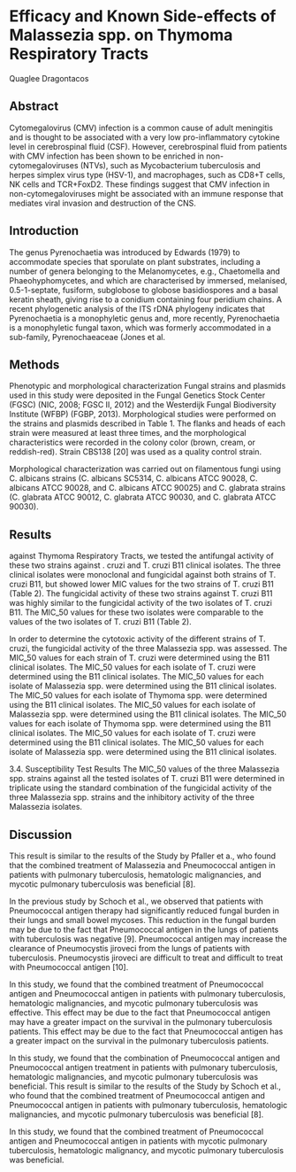 # Efficacy and Known Side-effects of Malassezia spp. on Thymoma Respiratory Tracts
Quaglee Dragontacos


## Abstract
Cytomegalovirus (CMV) infection is a common cause of adult meningitis and is thought to be associated with a very low pro-inflammatory cytokine level in cerebrospinal fluid (CSF). However, cerebrospinal fluid from patients with CMV infection has been shown to be enriched in non-cytomegaloviruses (NTVs), such as Mycobacterium tuberculosis and herpes simplex virus type (HSV-1), and macrophages, such as CD8+T cells, NK cells and TCR+FoxD2. These findings suggest that CMV infection in non-cytomegaloviruses might be associated with an immune response that mediates viral invasion and destruction of the CNS.


## Introduction
The genus Pyrenochaetia was introduced by Edwards (1979) to accommodate species that sporulate on plant substrates, including a number of genera belonging to the Melanomycetes, e.g., Chaetomella and Phaeohyphomycetes, and which are characterised by immersed, melanised, 0.5-1-septate, fusiform, subglobose to globose basidiospores and a basal keratin sheath, giving rise to a conidium containing four peridium chains. A recent phylogenetic analysis of the ITS rDNA phylogeny indicates that Pyrenochaetia is a monophyletic genus and, more recently, Pyrenochaetia is a monophyletic fungal taxon, which was formerly accommodated in a sub-family, Pyrenochaeaceae (Jones et al.


## Methods
Phenotypic and morphological characterization
Fungal strains and plasmids used in this study were deposited in the Fungal Genetics Stock Center (FGSC) (NIC, 2008; FGSC II, 2012) and the Westerdijk Fungal Biodiversity Institute (WFBP) (FGBP, 2013). Morphological studies were performed on the strains and plasmids described in Table 1. The flanks and heads of each strain were measured at least three times, and the morphological characteristics were recorded in the colony color (brown, cream, or reddish-red). Strain CBS138 [20] was used as a quality control strain.

Morphological characterization was carried out on filamentous fungi using C. albicans strains (C. albicans SC5314, C. albicans ATCC 90028, C. albicans ATCC 90028, and C. albicans ATCC 90025) and C. glabrata strains (C. glabrata ATCC 90012, C. glabrata ATCC 90030, and C. glabrata ATCC 90030).


## Results
against Thymoma Respiratory Tracts, we tested the antifungal activity of these two strains against . cruzi and T. cruzi B11 clinical isolates. The three clinical isolates were monoclonal and fungicidal against both strains of T. cruzi B11, but showed lower MIC values for the two strains of T. cruzi B11 (Table 2). The fungicidal activity of these two strains against T. cruzi B11 was highly similar to the fungicidal activity of the two isolates of T. cruzi B11. The MIC_50 values for these two isolates were comparable to the values of the two isolates of T. cruzi B11 (Table 2).

In order to determine the cytotoxic activity of the different strains of T. cruzi, the fungicidal activity of the three Malassezia spp. was assessed. The MIC_50 values for each strain of T. cruzi were determined using the B11 clinical isolates. The MIC_50 values for each isolate of T. cruzi were determined using the B11 clinical isolates. The MIC_50 values for each isolate of Malassezia spp. were determined using the B11 clinical isolates. The MIC_50 values for each isolate of Thymoma spp. were determined using the B11 clinical isolates. The MIC_50 values for each isolate of Malassezia spp. were determined using the B11 clinical isolates. The MIC_50 values for each isolate of Thymoma spp. were determined using the B11 clinical isolates. The MIC_50 values for each isolate of T. cruzi were determined using the B11 clinical isolates. The MIC_50 values for each isolate of Malassezia spp. were determined using the B11 clinical isolates.

3.4. Susceptibility Test Results
The MIC_50 values of the three Malassezia spp. strains against all the tested isolates of T. cruzi B11 were determined in triplicate using the standard combination of the fungicidal activity of the three Malassezia spp. strains and the inhibitory activity of the three Malassezia isolates.


## Discussion
This result is similar to the results of the Study by Pfaller et a., who found that the combined treatment of Malassezia and Pneumococcal antigen in patients with pulmonary tuberculosis, hematologic malignancies, and mycotic pulmonary tuberculosis was beneficial [8].

In the previous study by Schoch et al., we observed that patients with Pneumococcal antigen therapy had significantly reduced fungal burden in their lungs and small bowel mycoses. This reduction in the fungal burden may be due to the fact that Pneumococcal antigen in the lungs of patients with tuberculosis was negative [9]. Pneumococcal antigen may increase the clearance of Pneumocystis jiroveci from the lungs of patients with tuberculosis. Pneumocystis jiroveci are difficult to treat and difficult to treat with Pneumococcal antigen [10].

In this study, we found that the combined treatment of Pneumococcal antigen and Pneumococcal antigen in patients with pulmonary tuberculosis, hematologic malignancies, and mycotic pulmonary tuberculosis was effective. This effect may be due to the fact that Pneumococcal antigen may have a greater impact on the survival in the pulmonary tuberculosis patients. This effect may be due to the fact that Pneumococcal antigen has a greater impact on the survival in the pulmonary tuberculosis patients.

In this study, we found that the combination of Pneumococcal antigen and Pneumococcal antigen treatment in patients with pulmonary tuberculosis, hematologic malignancies, and mycotic pulmonary tuberculosis was beneficial. This result is similar to the results of the Study by Schoch et al., who found that the combined treatment of Pneumococcal antigen and Pneumococcal antigen in patients with pulmonary tuberculosis, hematologic malignancies, and mycotic pulmonary tuberculosis was beneficial [8].

In this study, we found that the combined treatment of Pneumococcal antigen and Pneumococcal antigen in patients with mycotic pulmonary tuberculosis, hematologic malignancy, and mycotic pulmonary tuberculosis was beneficial.
